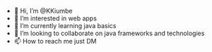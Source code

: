 - 👋 Hi, I’m @KKiumbe
- 👀 I’m interested in web apps 
- 🌱 I’m currently learning java basics
- 💞️ I’m looking to collaborate on java frameworks and technologies 
- 📫 How to reach me just DM

<!---
KKiumbe/KKiumbe is a ✨ special ✨ repository because its `README.md` (this file) appears on your GitHub profile.
You can click the Preview link to take a look at your changes.
--->
